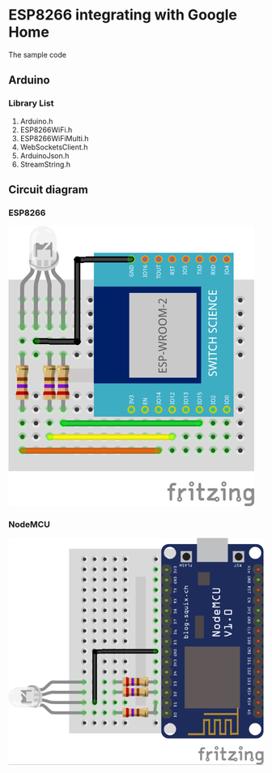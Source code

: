 # ESP8266 integrating with Google Home

The sample code 
## Arduino
### Library List
1. Arduino.h
2. ESP8266WiFi.h
3. ESP8266WiFiMulti.h
4. WebSocketsClient.h
5. ArduinoJson.h
6. StreamString.h

## Circuit diagram
### ESP8266

![](https://github.com/finch445/sinric-tpe/blob/master/circuit%20pic/esp_bb.png)

### NodeMCU

![](https://github.com/finch445/sinric-tpe/blob/master/circuit%20pic/nodemcu_bb.png)
